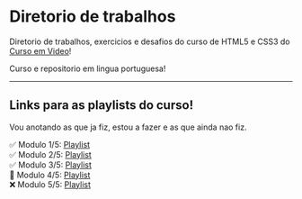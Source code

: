 <h1>Diretorio de trabalhos</h1>
<p>Diretorio de trabalhos, exercicios e desafios do curso de HTML5 e CSS3 do <a href="https://www.youtube.com/@CursoemVideo" target="_blank">Curso em Video</a>!</p>
<p>Curso e repositorio em lingua portuguesa!</p>
<hr />
<h2>Links para as playlists do curso!</h2>
<p>Vou anotando as que ja fiz, estou a fazer e as que ainda nao fiz.</p>
✅ Modulo 1/5: <a href="https://www.youtube.com/watch?v=Ejkb_YpuHWs&list=PLHz_AreHm4dkZ9-atkcmcBaMZdmLHft8n">Playlist</a><br>
✅ Modulo 2/5: <a href="https://www.youtube.com/watch?v=vPNIAJ9B4hg&list=PLHz_AreHm4dlUpEXkY1AyVLQGcpSgVF8s">Playlist</a><br>
✅ Modulo 3/5: <a href="https://www.youtube.com/watch?v=ofFgnDtn_1c&list=PLHz_AreHm4dmcAviDwiGgHbeEJToxbOpZ">Playlist</a><br>
🔄️ Modulo 4/5: <a href="https://www.youtube.com/watch?v=zHKHMmEG9vE&list=PLHz_AreHm4dkcVCk2Bn_fdVQ81Fkrh6WT">Playlist</a><br>
❌ Modulo 5/5: <a href="#">Playlist</a>
